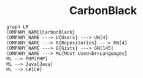 <h1 align="center">CarbonBlack</h1>

```mermaid
graph LR
COMPANY_NAME{CarbonBlack}
COMPANY_NAME ---> U{Users} ---> UN[4]
COMPANY_NAME ---> R{Repositories} ---> RN[4]
COMPANY_NAME ---> G{Gists} ---> GN[145]
COMPANY_NAME ---> ML{Most Used<br>Languages}
ML --> PHP[PHP]
ML --> Java[Java]
ML --> C#[C#]
```
